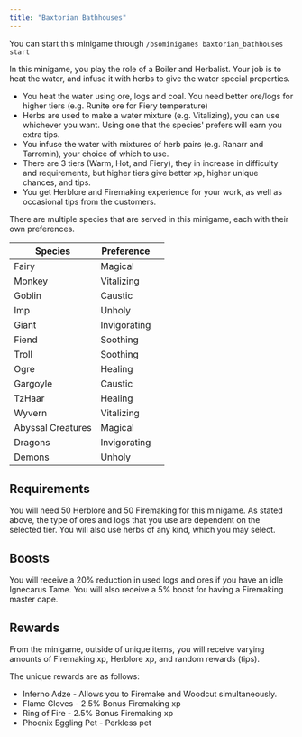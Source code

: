 ```yaml
---
title: "Baxtorian Bathhouses"
---
```


You can start this minigame through `/bsominigames baxtorian_bathhouses start`

In this minigame, you play the role of a Boiler and Herbalist. Your job is to heat the water, and infuse it with herbs to give the water special properties.

- You heat the water using ore, logs and coal. You need better ore/logs for higher tiers (e.g. Runite ore for Fiery temperature)
- Herbs are used to make a water mixture (e.g. Vitalizing), you can use whichever you want. Using one that the species' prefers will earn you extra tips.
- You infuse the water with mixtures of herb pairs (e.g. Ranarr and Tarromin), your choice of which to use.
- There are 3 tiers (Warm, Hot, and Fiery), they in increase in difficulty and requirements, but higher tiers give better xp, higher unique chances, and tips.
- You get Herblore and Firemaking experience for your work, as well as occasional tips from the customers.

There are multiple species that are served in this minigame, each with their own preferences.

<table><thead><tr><th>Species</th><th>Preference</th><th data-hidden></th></tr></thead><tbody><tr><td>Fairy</td><td>Magical</td><td></td></tr><tr><td>Monkey</td><td>Vitalizing</td><td></td></tr><tr><td>Goblin</td><td>Caustic</td><td></td></tr><tr><td>Imp</td><td>Unholy</td><td></td></tr><tr><td>Giant</td><td>Invigorating</td><td></td></tr><tr><td>Fiend</td><td>Soothing</td><td></td></tr><tr><td>Troll</td><td>Soothing</td><td></td></tr><tr><td>Ogre</td><td>Healing</td><td></td></tr><tr><td>Gargoyle</td><td>Caustic</td><td></td></tr><tr><td>TzHaar</td><td>Healing</td><td></td></tr><tr><td>Wyvern</td><td>Vitalizing</td><td></td></tr><tr><td>Abyssal Creatures</td><td>Magical</td><td></td></tr><tr><td>Dragons</td><td>Invigorating</td><td></td></tr><tr><td>Demons</td><td>Unholy</td><td></td></tr></tbody></table>

## Requirements

You will need 50 Herblore and 50 Firemaking for this minigame. As stated above, the type of ores and logs that you use are dependent on the selected tier. You will also use herbs of any kind, which you may select.

## Boosts

You will receive a 20% reduction in used logs and ores if you have an idle Ignecarus Tame. You will also receive a 5% boost for having a Firemaking master cape.

## Rewards

From the minigame, outside of unique items, you will receive varying amounts of Firemaking xp, Herblore xp, and random rewards (tips).

The unique rewards are as follows:

- Inferno Adze - Allows you to Firemake and Woodcut simultaneously.
- Flame Gloves - 2.5% Bonus Firemaking xp
- Ring of Fire - 2.5% Bonus Firemaking xp
- Phoenix Eggling Pet - Perkless pet
